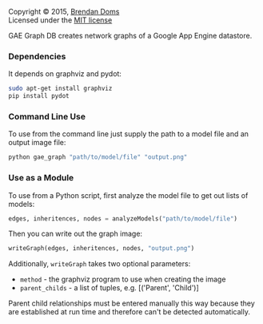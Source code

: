 Copyright &copy; 2015, [Brendan Doms](http://www.bdoms.com/)  
Licensed under the [MIT license](http://www.opensource.org/licenses/MIT)


GAE Graph DB creates network graphs of a Google App Engine datastore.

### Dependencies

It depends on graphviz and pydot:

```bash
sudo apt-get install graphviz
pip install pydot
```

### Command Line Use

To use from the command line just supply the path to a model file and an output image file:

```bash
python gae_graph "path/to/model/file" "output.png"
```

### Use as a Module

To use from a Python script, first analyze the model file to get out lists of models:

```python
edges, inheritences, nodes = analyzeModels("path/to/model/file")
```

Then you can write out the graph image:

```python
writeGraph(edges, inheritences, nodes, "output.png")
```

Additionally, `writeGraph` takes two optional parameters:

 * `method` - the graphviz program to use when creating the image
 * `parent_childs` - a list of tuples, e.g. [('Parent', 'Child')]

Parent child relationships must be entered manually this way
because they are established at run time and therefore can't be detected automatically.
